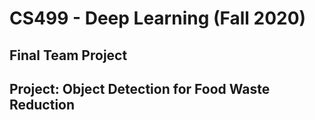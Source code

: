 # CS499 - Deep Learning (Fall 2020)
## Final Team Project
## Project: Object Detection for Food Waste Reduction
